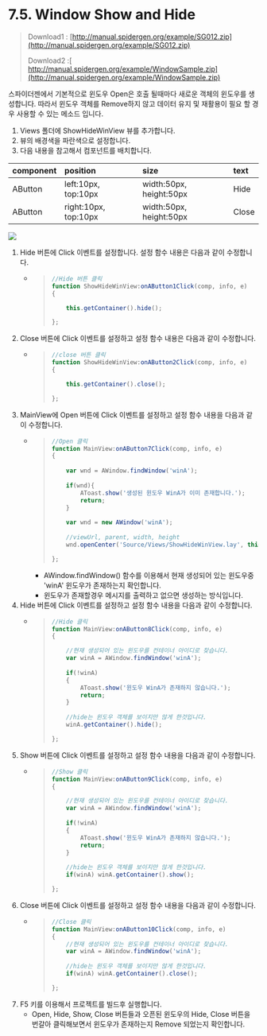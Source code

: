# 7.5. Window Show and Hide

> Download1 : [http://manual.spidergen.org/example/SG012.zip](http://manual.spidergen.org/example/SG012.zip)
>
> Download2 :[ http://manual.spidergen.org/example/WindowSample.zip](http://manual.spidergen.org/example/WindowSample.zip)

스파이더젠에서 기본적으로 윈도우 Open은 호출 될때마다 새로운 객체의 윈도우를 생성합니다. 따라서 윈도우 객체를 Remove하지 않고 데이터 유지 및 재활용이 필요 할 경우 사용할 수 있는 메소드 입니다.

1. Views 폴더에 ShowHideWinView 뷰를 추가합니다.
2. 뷰의 배경색을 파란색으로 설정합니다.
3. 다음 내용을 참고해서 컴포넌트를 배치합니다.

| component | position | size | text |
| :--- | :--- | :--- | :--- |
| AButton | left:10px, top:10px | width:50px, height:50px | Hide |
| AButton | right:10px, top:10px | width:50px, height:50px | Close |

![](https://github.com/asoosoft/spidergen-guidebook/tree/eeac9656bff5b368e79bf9dad544cae218642e17/assets/win-ex-015.png)

1. Hide 버튼에 Click 이벤트를 설정합니다. 설정 함수 내용은 다음과 같이 수정합니다.
   * > ```javascript
     > //Hide 버튼 클릭
     > function ShowHideWinView:onAButton1Click(comp, info, e)
     > {
     >
     >     this.getContainer().hide();
     >
     > };
     > ```
2. Close 버튼에 Click 이벤트를 설정하고 설정 함수 내용은 다음과 같이 수정합니다.
   * > ```javascript
     > //close 버튼 클릭
     > function ShowHideWinView:onAButton2Click(comp, info, e)
     > {
     >
     >     this.getContainer().close();
     >
     > };
     > ```
3. MainView에 Open 버튼에 Click 이벤트를 설정하고 설정 함수 내용을 다음과 같이 수정합니다.
   * > ```javascript
     > //Open 클릭
     > function MainView:onAButton7Click(comp, info, e)
     > {
     >     
     >     var wnd = AWindow.findWindow('winA');
     >     
     >     if(wnd){
     >         AToast.show('생성된 윈도우 WinA가 이미 존재합니다.');
     >         return;
     >     }
     >     
     >     var wnd = new AWindow('winA');
     >     
     >     //viewUrl, parent, width, height
     >     wnd.openCenter('Source/Views/ShowHideWinView.lay', this.getContainer(), 200, 200);
     >
     > };
     > ```

     * AWindow.findWindow\(\) 함수를 이용해서 현재 생성되어 있는 윈도우중 'winA' 윈도우가 존재하는지 확인합니다. 
     * 윈도우가 존재할경우 메시지를 출력하고 없으면 생성하는 방식입니다.
4. Hide 버튼에 Click 이벤트를 설정하고 설정 함수 내용을 다음과 같이 수정합니다.
   * > ```javascript
     > //Hide 클릭
     > function MainView:onAButton8Click(comp, info, e)
     > {
     >
     >     //현재 생성되어 있는 윈도우를 컨테이너 아이디로 찾습니다.
     >     var winA = AWindow.findWindow('winA');
     >     
     >     if(!winA)
     >     {
     >         AToast.show('윈도우 WinA가 존재하지 않습니다.');
     >         return;
     >     }
     >     
     >     //hide는 윈도우 객체를 보이지만 않게 한것입니다.
     >     winA.getContainer().hide();
     >
     > };
     > ```
5. Show 버튼에 Click 이벤트를 설정하고 설정 함수 내용을 다음과 같이 수정합니다.
   * > ```javascript
     > //Show 클릭
     > function MainView:onAButton9Click(comp, info, e)
     > {
     >
     >     //현재 생성되어 있는 윈도우를 컨테이너 아이디로 찾습니다.
     >     var winA = AWindow.findWindow('winA');
     >     
     >     if(!winA)
     >     {
     >         AToast.show('윈도우 WinA가 존재하지 않습니다.');
     >         return;
     >     }
     >     
     >     //hide는 윈도우 객체를 보이지만 않게 한것입니다.
     >     if(winA) winA.getContainer().show();
     >
     > };
     > ```
6. Close 버튼에 Click 이벤트를 설정하고 설정 함수 내용을 다음과 같이 수정합니다.
   * > ```javascript
     > //Close 클릭
     > function MainView:onAButton10Click(comp, info, e)
     > {
     >     //현재 생성되어 있는 윈도우를 컨테이너 아이디로 찾습니다.
     >     var winA = AWindow.findWindow('winA');
     >     
     >     //hide는 윈도우 객체를 보이지만 않게 한것입니다.
     >     if(winA) winA.getContainer().close();
     >
     > };
     > ```
7. F5 키를 이용해서 프로젝트를 빌드후 실행합니다.
   * Open, Hide, Show, Close 버튼들과 오픈된 윈도우의 Hide, Close 버튼을 번갈아 클릭해보면서 윈도우가 존재하는지 Remove 되었는지 확인합니다.

